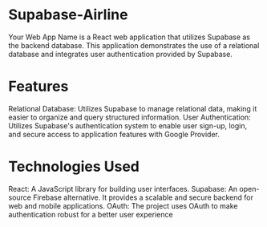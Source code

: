 # Supabase-Airline

Your Web App Name is a React web application that utilizes Supabase as the backend database. This application demonstrates the use of a relational database and integrates user authentication provided by Supabase.

# Features
Relational Database: Utilizes Supabase to manage relational data, making it easier to organize and query structured information.
User Authentication: Utilizes Supabase's authentication system to enable user sign-up, login, and secure access to application features with Google Provider.

# Technologies Used
React: A JavaScript library for building user interfaces.
Supabase: An open-source Firebase alternative. It provides a scalable and secure backend for web and mobile applications.
OAuth: The project uses OAuth to make authentication robust for a better user experience 
